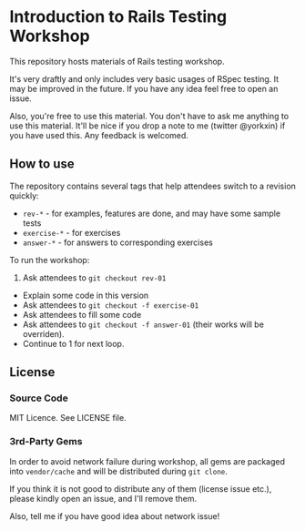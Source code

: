 # Introduction to Rails Testing Workshop

This repository hosts materials of Rails testing workshop.

It's very draftly and only includes very basic usages of RSpec testing. It may be improved in the future. If you have any idea feel free to open an issue.

Also, you're free to use this material. You don't have to ask me anything to use this material. It'll be nice if you drop a note to me (twitter @yorkxin) if you have used this. Any feedback is welcomed.

## How to use

The repository contains several tags that help attendees switch to a revision quickly:

* `rev-*` - for examples, features are done, and may have some sample tests
* `exercise-*` - for exercises
* `answer-*` - for answers to corresponding exercises

To run the workshop:

1. Ask attendees to `git checkout rev-01`
* Explain some code in this version
* Ask attendees to `git checkout -f exercise-01`
* Ask attendees to fill some code
* Ask attendees to `git checkout -f answer-01` (their works will be overriden).
* Continue to 1 for next loop.

## License

### Source Code

MIT Licence. See LICENSE file.

### 3rd-Party Gems

In order to avoid network failure during workshop, all gems are packaged into `vendor/cache` and will be distributed during `git clone`.

If you think it is not good to distribute any of them (license issue etc.), please kindly open an issue, and I'll remove them.

Also, tell me if you have good idea about network issue!

